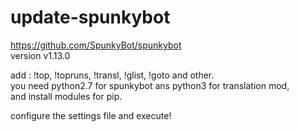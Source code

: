 # update-spunkybot
https://github.com/SpunkyBot/spunkybot  
version v1.13.0

add : !top, !topruns, !transl, !glist, !goto and other.  
you need python2.7 for spunkybot ans python3 for translation mod,  
and install modules for pip. 

configure the settings file and execute! 

